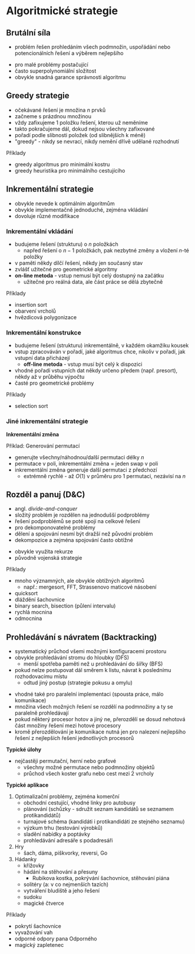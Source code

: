 # Algoritmické strategie

## Brutální síla

- problém řešen prohledáním všech podmnožin, uspořádání nebo potencionálních řešení a výběrem nejlepšího

+ pro malé problémy postačující
+ často superpolynomiální složitost
+ obvykle snadná garance správnosti algoritmu

## Greedy strategie

- očekávané řešení je množina $n$ prvků
- začneme s prázdnou množinou
- vždy zafixujeme 1 položku řešení, kterou už neměníme
- takto pokračujeme dál, dokud nejsou všechny zafixované
- pořadí podle slibnosti položek (od slibnějších k méně)
- "greedy" - nikdy se nevrací, nikdy nemění dřívě udělané rozhodnutí

Příklady
- greedy algoritmus pro minimální kostru
- greedy heuristika pro minimálního cestujícího

## Inkrementální strategie

- obvykle nevede k optimálním algoritmům
- obvykle implementačně jednoduché, zejména vkládání
- dovoluje různé modifikace

### Inkrementální vkládání

- budujeme řešení (strukturu) o $n$ položkách
	- napřed řešení o $n-1$ položkách, pak nezbytné změny a vložení $n$-té položky
- v paměti někdy dílčí řešení, někdy jen současný stav
- zvlášť užitečné pro geometrické algoritmy
- **on-line metoda** - vstup nemusí být celý dostupný na začátku
	- užitečné pro reálná data, ale část práce se dělá zbytečně

Příklady
- insertion sort
- obarvení vrcholů
- hvězdicová polygonizace

### Inkrementální konstrukce

- budujeme řešení (strukturu) inkrementálně, v každém okamžiku kousek
- vstup zpracováván v pořadí, jaké algoritmus chce, nikoliv v pořadí, jak vstupní data přicházejí
	- **off-line metoda** - vstup musí být celý k dispozici
- vhodné pořadí vstupních dat někdy určeno předem (např. presort), někdy až v průběhu výpočtu
- časté pro geometrické problémy

Příklady
- selection sort

### Jiné inkrementální strategie

**Inkrementální změna**

Příklad: Generování permutací
- generujte všechny/náhodnou/další permutaci délky $n$
- permutace v poli, inkrementální změna = jeden swap v poli
- inkrementální změna generuje další permutaci z předchozí
	- extrémně rychlé - až $O(1)$ v průměru pro 1 permutaci, nezávisí na $n$

## Rozděl a panuj (D&C)

- angl. *divide-and-conquer*
- složitý problém je rozdělen na jednodušší podproblémy
- řešení podproblémů se poté spojí na celkové řešení
- pro dekomponovatelné problémy
- dělení a spojování nesmí být dražší než původní problém
- dekompozice a zejména spojování často obtížné

+ obvykle využita rekurze 
+ původně vojenská strategie

Příklady
- mnoho významných, ale obvykle obtížných algoritmů
	- např.: mergesort, FFT, Strassenovo maticové násobení
- quicksort
- dláždění šachovnice
- binary search, bisection (půlení intervalu)
- rychlá mocnina
- odmocnina

## Prohledávání s návratem (Backtracking)

- systematický průchod všemi možnými konfiguracemi prostoru
- obvykle prohledávání stromu do hloubky (DFS)
	- menší spotřeba paměti než u prohledávání do šířky (BFS)
- pokud nelze postupovat dál směrem k listu, návrat k poslednímu rozhodovacímu místu
	- odtud jiný postup (strategie pokusu a omylu)

+ vhodné také pro paralelní implementaci (spousta práce, málo komunikace)
+ množina všech možných řešení se rozdělí na podmnožiny a ty se paralelně prohledávají
+ pokud některý procesor hotov a jiný ne, přerozdělí se dosud nehotová část množiny řešení mezi hotové procesory
+ kromě přerozdělování je komunikace nutná jen pro nalezení nejlepšího řešení z nejlepších řešení jednotlivých procesorů

**Typické úlohy**
- nejčastěji permutační, herní nebo grafové
	- všechny možné permutace nebo podmnožiny objektů
	- průchod všech koster grafu nebo cest mezi 2 vrcholy

**Typické aplikace**
1. Optimalizační problémy, zejména komerční
	- obchodní cestující, vhodné linky pro autobusy
	- plánování (schůzky - sdružit seznam kandidátů se seznamem protikandidátů)
	- turnajové schéma (kandidáti i protikandidáti ze stejného seznamu)
	- výzkum trhu (testování výrobků)
	- sladění nabídky a poptávky
	- prohledávání adresáře s podadresáři
2. Hry
	- šach, dáma, piškvorky, reversi, Go
3. Hádanky
	- křížovky
	- hádání na stěhování a přesuny
		- Rubikova kostka, pokrývání šachovnice, stěhování piána
	- solitéry (a: v co nejmenších tazích)
	- vytváření bludiště a jeho řešení
	- sudoku
	- magické čtverce

Příklady
- pokrytí šachovnice
- vyvažování vah
- odporné odpory pana Odporného
- magický zapletenec